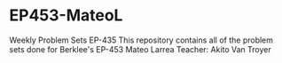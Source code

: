 # EP453-MateoL
 Weekly Problem Sets EP-435 This repository contains all of the problem sets done for Berklee's EP-453  Mateo Larrea  Teacher: Akito Van Troyer
